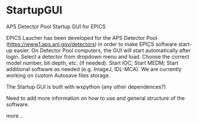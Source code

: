 # StartupGUI
APS Detector Pool Startup GUI for EPICS

EPICS Laucher has been developed for the APS Detector Pool (https://www1.aps.anl.gov/detectors) 
in order to make EPICS software start-up easier.  On Detector Pool computers, the GUI will start 
automatically after login. Select a detector from  dropdown menu and load. Choose the correct 
model number, bit depth, etc. (if needed). Start IOC; Start MEDM; Start additional software 
as needed (e.g. ImageJ, IDL-MCA).  We are currently working on custom Autosave files storage.

The Startup GUI is built with wxpython (any other dependences?)

Need to add more information on how to use and general structure of the software.

more ..


